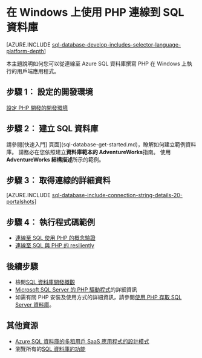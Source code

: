 <properties
    pageTitle="在 Windows 上使用 PHP 連線到 SQL 資料庫 |Microsoft Azure"
    description="顯示範例 PHP 程式，以從 Windows 用戶端連線到 Azure SQL 資料庫，並提供連結所需的用戶端軟體必要元件。"
    services="sql-database"
    documentationCenter=""
    authors="meet-bhagdev"
    manager="jhubbard"
    editor=""/>


<tags
    ms.service="sql-database"
    ms.workload="drivers"
    ms.tgt_pltfrm="na"
    ms.devlang="php"
    ms.topic="article"
    ms.date="10/03/2016"
    ms.author="meetb"/>


# <a name="connect-to-sql-database-by-using-php-on-windows"></a>在 Windows 上使用 PHP 連線到 SQL 資料庫


[AZURE.INCLUDE [sql-database-develop-includes-selector-language-platform-depth](../../includes/sql-database-develop-includes-selector-language-platform-depth.md)] 


本主題說明如何您可以從連線至 Azure SQL 資料庫撰寫 PHP 在 Windows 上執行的用戶端應用程式。

## <a name="step-1--configure-development-environment"></a>步驟 1︰ 設定的開發環境

[設定 PHP 開發的開發環境](https://msdn.microsoft.com/library/mt720663.aspx)

## <a name="step-2-create-a-sql-database"></a>步驟 2︰ 建立 SQL 資料庫

請參閱[快速入門] 頁面](sql-database-get-started.md)，瞭解如何建立範例資料庫。  請務必在您依照建立**資料庫範本的 AdventureWorks**指南。 使用**AdventureWorks 結構描述**所示的範例。


## <a name="step-3-get-connection-details"></a>步驟 3︰ 取得連線的詳細資料

[AZURE.INCLUDE [sql-database-include-connection-string-details-20-portalshots](../../includes/sql-database-include-connection-string-details-20-portalshots.md)]


## <a name="step-4-run-sample-code"></a>步驟 4︰ 執行程式碼範例

* [連線至 SQL 使用 PHP 的概念驗證](https://msdn.microsoft.com/library/mt720665.aspx)
* [連線至 SQL 與 PHP 的 resiliently](https://msdn.microsoft.com/library/mt720667.aspx)


## <a name="next-steps"></a>後續步驟

* 檢閱[SQL 資料庫開發概觀](sql-database-develop-overview.md)
* [Microsoft SQL Server 的 PHP 驅動程式](https://msdn.microsoft.com/library/dn865013.aspx)的詳細資訊
* 如需有關 PHP 安裝及使用方式的詳細資訊，請參閱[使用 PHP 存取 SQL Server 資料庫](http://social.technet.microsoft.com/wiki/contents/articles/1258.accessing-sql-server-databases-from-php.aspx)。

## <a name="additional-resources"></a>其他資源 

* [Azure SQL 資料庫的多租用戶 SaaS 應用程式的設計模式](sql-database-design-patterns-multi-tenancy-saas-applications.md)
* 瀏覽所有的[SQL 資料庫的功能](https://azure.microsoft.com/services/sql-database/)
